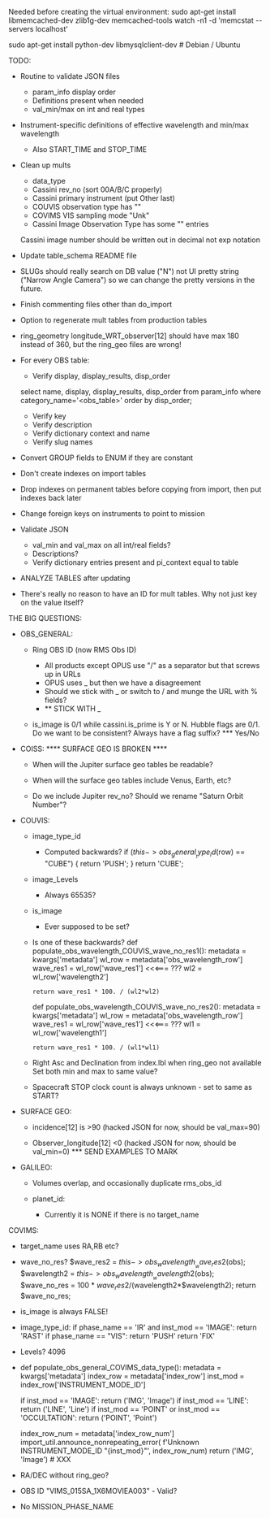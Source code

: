 Needed before creating the virtual environment:
  sudo apt-get install libmemcached-dev zlib1g-dev memcached-tools
  watch -n1 -d 'memcstat --servers localhost'

sudo apt-get install python-dev libmysqlclient-dev # Debian / Ubuntu


TODO:

- Routine to validate JSON files
  - param_info display order
  - Definitions present when needed
  - val_min/max on int and real types

- Instrument-specific definitions of effective wavelength and min/max wavelength
   - Also START_TIME and STOP_TIME

- Clean up mults
  - data_type
  - Cassini rev_no (sort 00A/B/C properly)
  - Cassini primary instrument (put Other last)
  - COUVIS observation type has ""
  - COVIMS VIS sampling mode "Unk"
  - Cassini Image Observation Type has some "" entries

  Cassini image number should be written out in decimal not exp notation

- Update table_schema README file

- SLUGs should really search on DB value ("N") not UI pretty string
  ("Narrow Angle Camera") so we can change the pretty versions in the future.

- Finish commenting files other than do_import

- Option to regenerate mult tables from production tables

- ring_geometry longitude_WRT_observer[12] should have max 180 instead of 360,
  but the ring_geo files are wrong!

- For every OBS table:
  - Verify display, display_results, disp_order

  select name, display, display_results, disp_order from param_info where category_name='<obs_table>' order by disp_order;

  - Verify key
  - Verify description
  - Verify dictionary context and name
  - Verify slug names

- Convert GROUP fields to ENUM if they are constant

- Don't create indexes on import tables

- Drop indexes on permanent tables before copying from import, then put
  indexes back later

- Change foreign keys on instruments to point to mission

- Validate JSON
  - val_min and val_max on all int/real fields?
  - Descriptions?
  - Verify dictionary entries present and pi_context equal to table

- ANALYZE TABLES after updating

- There's really no reason to have an ID for mult tables. Why not just key on the value itself?

THE BIG QUESTIONS:

- OBS_GENERAL:

  - Ring OBS ID (now RMS Obs ID)
    - All products except OPUS use "/" as a separator but that screws up in URLs
    - OPUS uses _ but then we have a disagreement
    - Should we stick with _ or switch to / and munge the URL with % fields?
    - ** STICK WITH _

  - is_image is 0/1 while cassini.is_prime is Y or N. Hubble flags are 0/1.
    Do we want to be consistent? Always have a flag suffix?  *** Yes/No

- COISS:
**** SURFACE GEO IS BROKEN ****

  - When will the Jupiter surface geo tables be readable?

  - When will the surface geo tables include Venus, Earth, etc?

  - Do we include Jupiter rev_no? Should we rename "Saturn Orbit Number"?

- COUVIS:
  - image_type_id
    - Computed backwards?
           if ($this->obs_general__type_id($row) == "CUBE") {
              return 'PUSH';
          }
          return 'CUBE';
  - image_Levels
    - Always 65535?
  - is_image
    - Ever supposed to be set?

  - Is one of these backwards?
    def populate_obs_wavelength_COUVIS_wave_no_res1():
        metadata = kwargs['metadata']
        wl_row = metadata['obs_wavelength_row']
        wave_res1 = wl_row['wave_res1']   <<<=== ???
        wl2 = wl_row['wavelength2']

        return wave_res1 * 100. / (wl2*wl2)

    def populate_obs_wavelength_COUVIS_wave_no_res2():
        metadata = kwargs['metadata']
        wl_row = metadata['obs_wavelength_row']
        wave_res1 = wl_row['wave_res1']  <<<=== ???
        wl1 = wl_row['wavelength1']

        return wave_res1 * 100. / (wl1*wl1)

  - Right Asc and Declination from index.lbl when ring_geo not available
    Set both min and max to same value?

  - Spacecraft STOP clock count is always unknown - set to same as START?

- SURFACE GEO:
  - incidence[12] is >90 (hacked JSON for now, should be val_max=90)

  - Observer_longitude[12] <0 (hacked JSON for now, should be val_min=0)
  *** SEND EXAMPLES TO MARK

- GALILEO:
  - Volumes overlap, and occasionally duplicate rms_obs_id

  - planet_id:
    - Currently it is NONE if there is no target_name

COVIMS:

  - target_name uses RA,RB etc?

  - wave_no_res?
      $wave_res2 = $this->obs_wavelength__wave_res2($obs);
      $wavelength2 = $this->obs_wavelength__wavelength2($obs);
      $wave_no_res = 100 * $wave_res2/($wavelength2*$wavelength2);
      return $wave_no_res;

  - is_image is always FALSE!

  - image_type_id:
      if phase_name == 'IR' and inst_mod == 'IMAGE':
          return 'RAST'
      if phase_name == "VIS":
          return 'PUSH'
      return 'FIX'

  - Levels? 4096

  - def populate_obs_general_COVIMS_data_type():
      metadata = kwargs['metadata']
      index_row = metadata['index_row']
      inst_mod = index_row['INSTRUMENT_MODE_ID']

      if inst_mod == 'IMAGE':
          return ('IMG', 'Image')
      if inst_mod == 'LINE':
          return ('LINE', 'Line')
      if inst_mod == 'POINT' or inst_mod == 'OCCULTATION':
          return ('POINT', 'Point')

      index_row_num = metadata['index_row_num']
      import_util.announce_nonrepeating_error(
          f'Unknown INSTRUMENT_MODE_ID "{inst_mod}"', index_row_num)
      return ('IMG', 'Image') # XXX

  - RA/DEC without ring_geo?

  - OBS ID "VIMS_015SA_1X6MOVIEA003" - Valid?

  - No MISSION_PHASE_NAME
